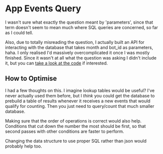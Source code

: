 # App Events Query

I wasn't sure what exactly the question meant by 'parameters', since that term doesn't seem to mean much where SQL queries are concerned, so far as I could tell.

Also, due to totally misreading the question, I actually built an API for interacting with the database that takes month and bot_id as parameters, haha. I only realised I'd massively overcomplicated it once I was mostly finished. Since it wasn't at all what the question was asking I didn't include it, but you can [take a look at the code](https://github.com/Serenacula/bytedept-postgres-api) if interested.

## How to Optimise

I had a few thoughts on this. I imagine lookup tables would be useful? I've never actually used them before, but I *think* you could get the database to prebuild a table of results whenever it receives a new events that would qualify for counting. Then you just need to query/count that much smaller database.

Making sure that the order of operations is correct would also help. Conditions that cut down the number the most should be first, so that second passes with other conditions are faster to perform.

Changing the data structure to use proper SQL rather than json would probably help too.